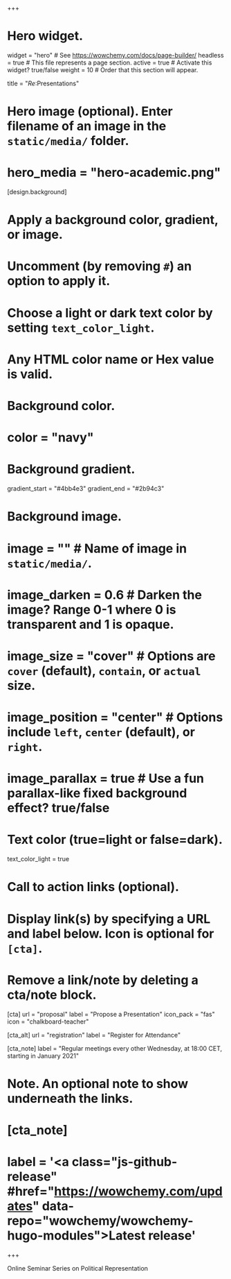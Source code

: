 +++
# Hero widget.
widget = "hero"  # See https://wowchemy.com/docs/page-builder/
headless = true  # This file represents a page section.
active = true  # Activate this widget? true/false
weight = 10  # Order that this section will appear.

title = "<i>Re</i>:Presentations"

# Hero image (optional). Enter filename of an image in the `static/media/` folder.
# hero_media = "hero-academic.png"

[design.background]
  #   Apply a background color, gradient, or image.
  #   Uncomment (by removing `#`) an option to apply it.
  #   Choose a light or dark text color by setting `text_color_light`.
  #   Any HTML color name or Hex value is valid.

  # Background color.
  # color = "navy"
  
  # Background gradient.
  gradient_start = "#4bb4e3"
  gradient_end = "#2b94c3"
  
  # Background image.
  # image = ""  # Name of image in `static/media/`.
  # image_darken = 0.6  # Darken the image? Range 0-1 where 0 is transparent and 1 is opaque.
  # image_size = "cover"  #  Options are `cover` (default), `contain`, or `actual` size.
  # image_position = "center"  # Options include `left`, `center` (default), or `right`.
  # image_parallax = true  # Use a fun parallax-like fixed background effect? true/false
  
  # Text color (true=light or false=dark).
  text_color_light = true

# Call to action links (optional).
#   Display link(s) by specifying a URL and label below. Icon is optional for `[cta]`.
#   Remove a link/note by deleting a cta/note block.
[cta]
  url = "proposal"
  label = "Propose a Presentation"
  icon_pack = "fas"
  icon = "chalkboard-teacher"
  
[cta_alt]
  url = "registration"
  label = "Register for Attendance"
  
[cta_note]
  label = "Regular meetings every other Wednesday, at 18:00 CET, starting in January 2021"

# Note. An optional note to show underneath the links.
#  [cta_note]
#  label = '<a class="js-github-release" #href="https://wowchemy.com/updates" data-repo="wowchemy/wowchemy-hugo-modules">Latest release<!-- V --></a>'
+++

Online Seminar Series on Political Representation

